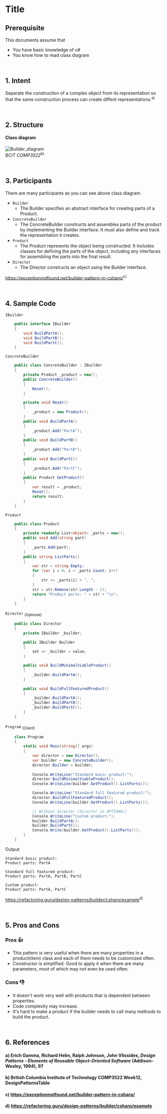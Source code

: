 # Title

## Prerequisite

This documents assume that
 - You have basic knowledge of c#
 - You know how to read class diagram

&nbsp;
## 1. Intent

Separate the construction of a complex object from its representation so that the same construction process can create diffent representations.<sup>a)</sup>

&nbsp;
## 2. Structure
#### Class diagram
![Builder_diagram](./images/Diagram_Builder.png "Builder Diagram")\
_BCIT COMP3522_<sup>b)</sup>


&nbsp;
## 3. Participants
There are many participants as you can see above class diagram.
- `Builder`
    - The Builder specifies an abstract interface for creating parts of a Product.
- `ConcreteBuilder`
    - The ConcreteBuilder constructs and assembles parts of the product by implementing the Builder interface. It must also define and track the representation it creates.
- `Product`
    - The Product represents the object being constructed. It includes classes for defining the parts of the object, including any interfaces for assembling the parts into the final result.
- `Director`
    - The Director constructs an object using the Builder interface.

https://exceptionnotfound.net/builder-pattern-in-csharp/<sup>c)</sup>


&nbsp;
## 4. Sample Code 
`IBuilder`
```c#
    public interface IBuilder
    {
        void BuildPartA();
        void BuildPartB();
        void BuildPartC();
    }
```

`ConcreteBuilder`
```c#
    public class ConcreteBuilder : IBuilder
    {
        private Product _product = new();
        public ConcreteBuilder()
        {
            Reset();
        }

        private void Reset()
        {
            _product = new Product();
        }
        public void BuildPartA()
        {
            _product.Add("PartA");
        }
        public void BuildPartB()
        {
            _product.Add("PartB");
        }
        public void BuildPartC()
        {
            _product.Add("PartC");
        }
        public Product GetProduct()
        {
            var result = _product;
            Reset();
            return result;
        }
    }
```

`Product`
```c#
    public class Product
    {
        private readonly List<object> _parts = new();
        public void Add(string part)
        {
            _parts.Add(part);
        }
        public string ListParts()
        {
            var str = string.Empty;
            for (var i = 0; i < _parts.Count; i++)
            {
                str += _parts[i] + ", ";
            }
            str = str.Remove(str.Length - 2);
            return "Product parts: " + str + "\n";
        }
    }
```

`Director` <sub>(Optional)</sub>
```c#
    public class Director
    {
        private IBuilder _builder;

        public IBuilder Builder
        {
            set => _builder = value;
        }

        public void BuildMinimalViableProduct()
        {
            _builder.BuildPartA();
        }

        public void BuildFullFeaturedProduct()
        {
            _builder.BuildPartA();
            _builder.BuildPartB();
            _builder.BuildPartC();
        }
    }
```

`Program` <sub>(Client)</sub>
```c#
    class Program
    {
        static void Main(string[] args)
        {
            var director = new Director();
            var builder = new ConcreteBuilder();
            director.Builder = builder;
            
            Console.WriteLine("Standard basic product:");
            director.BuildMinimalViableProduct();
            Console.WriteLine(builder.GetProduct().ListParts());

            Console.WriteLine("Standard full featured product:");
            director.BuildFullFeaturedProduct();
            Console.WriteLine(builder.GetProduct().ListParts());

            // Without director (director is OPTIONAL)
            Console.WriteLine("Custom product:");
            builder.BuildPartA();
            builder.BuildPartC();
            Console.Write(builder.GetProduct().ListParts());
        }
    }
```

Output
```
Standard basic product:
Product parts: PartA

Standard full featured product:
Product parts: PartA, PartB, PartC

Custom product:
Product parts: PartA, PartC
```
https://refactoring.guru/design-patterns/builder/csharp/example<sup>d)</sup>

&nbsp;
## 5. Pros and Cons
### Pros 👍
- This pattern is very useful when there are many properties in a product(item) class and each of them needs to be customized often.
- Constructor is simplified. Good to apply it when there are many parameters, most of which may not even be used often.

### Cons 👎
- It doesn't work very well with products that is dependent between properties.
- Code complexity may increase.
- It's hard to make a product if the builder needs to call many methods to build the product.

&nbsp;
## 6. References
#### a) Erich Gamma, Richard Helm, Ralph Johnson, John Vlissides, _Design Patterns - Elements of Reusable Object-Oriented Software_ (Addison-Wesley, 1994), 97
#### b) British Columbia Institute of Technology COMP3522 Week12, DesignPatternsTable
#### c) https://exceptionnotfound.net/builder-pattern-in-csharp/
#### d) https://refactoring.guru/design-patterns/builder/csharp/example

